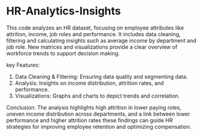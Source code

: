 # HR-Analytics-Insights
This code analyzes an HR dataset, focusing on employee attributes like attrition, income, job roles and performance. It includes data cleaning, filtering and calculating insights such as average income by department and job role. New matrices and visualizations provide a clear overview of workforce trends to support decision making.

key Features:
1. Data Cleaning & Filtering: Ensuring data quality and segmenting data.
2. Analysis: Insights on income distribution, attrition rates, and performance.
3. Visualizations: Graphs and charts to depict trends and correlation.
   
Conclusion:
    The analysis highlights high attrition in lower paying roles, uneven income distribution across departments, and a link between lower performance and higher attrition rates these findings can guide HR strategies for improving employee retention and optimizing compensation.
